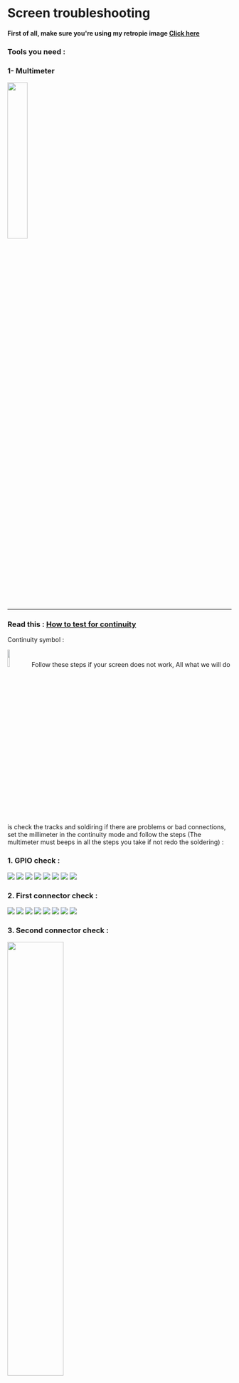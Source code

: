 # Screen troubleshooting
#### First of all, make sure you're using my retropie image [Click here](https://github.com/Gameboypi/SPW/blob/master/Retropie%20image/README.md)
### Tools you need : 
### 1- Multimeter 
<img src="Multimeter.jpg" width="30%">

-----

### Read this : [How to test for continuity](https://www.fluke.com/en-us/learn/best-practices/test-tools-basics/digital-multimeters/how-to-test-for-continuity-with-a-digital-multimeter)
Continuity symbol :

<img src="continuity_mod.jpg" width="10%">
Follow these steps if your screen does not work, All what we will do is check the tracks and soldiring if there are problems or bad connections, 
set the millimeter in the continuity mode and follow the steps (The multimeter must beeps in all the steps you take if not redo the soldering) :


### 1. GPIO check : 
![](Gpio/1.jpg)
![](Gpio/2.jpg)
![](Gpio/3.jpg)
![](Gpio/4.jpg)
![](Gpio/5.jpg)
![](Gpio/6.jpg)
![](Gpio/7.jpg)
![](Gpio/8.jpg)

### 2. First connector check :
![](Main_connector/1.jpg)
![](Main_connector/2.jpg)
![](Main_connector/3.jpg)
![](Main_connector/4.jpg)
![](Main_connector/5.jpg)
![](Main_connector/6.jpg)
![](Main_connector/7.jpg)
![](Main_connector/8.jpg)

### 3. Second connector check :
<img src="Second_connector/1.jpg" width="50%">
<img src="Second_connector/2.jpg" width="50%">
<img src="Second_connector/3.jpg" width="50%">
<img src="Second_connector/4.jpg" width="50%">
<img src="Second_connector/5.jpg" width="50%">
<img src="Second_connector/6.jpg" width="50%">
<img src="Second_connector/7.jpg" width="50%">
<img src="Second_connector/8.jpg" width="50%">

### 4. Screen check :
<img src="Screen_test/1.jpg" width="50%">
<img src="Screen_test/2.jpg" width="50%">
<img src="Screen_test/3.jpg" width="50%">
<img src="Screen_test/4.jpg" width="50%">
<img src="Screen_test/5.jpg" width="50%">
<img src="Screen_test/6.jpg" width="50%">
<img src="Screen_test/7.jpg" width="50%">
<img src="Screen_test/8.jpg" width="50%">
<img src="Screen_test/9.jpg" width="50%">
<img src="Screen_test/10.jpg" width="50%">

-----
### If it does not work after all this I'm 100% sure your screen is faulty. :X